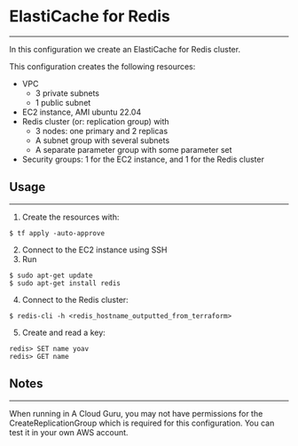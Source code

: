 # ElastiCache for Redis
---

In this configuration we create an ElastiCache for Redis cluster.

This configuration creates the following resources:
* VPC
    * 3 private subnets
    * 1 public subnet
* EC2 instance, AMI ubuntu 22.04
* Redis cluster (or: replication group) with
    * 3 nodes: one primary and 2 replicas
    * A subnet group with several subnets
    * A separate parameter group with some parameter set
* Security groups: 1 for the EC2 instance, and 1 for the Redis cluster

## Usage
---
1. Create the resources with:
```
$ tf apply -auto-approve
```

2. Connect to the EC2 instance using SSH
3. Run
```
$ sudo apt-get update
$ sudo apt-get install redis
```

4. Connect to the Redis cluster:
```
$ redis-cli -h <redis_hostname_outputted_from_terraform>
```

5. Create and read a key:
```
redis> SET name yoav
redis> GET name
```

## Notes
---
When running in A Cloud Guru, you may not have permissions for the CreateReplicationGroup which is required
for this configuration. You can test it in your own AWS account.

